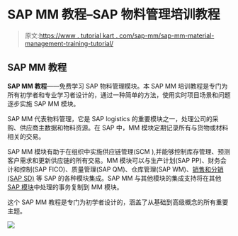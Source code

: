 # SAP MM 教程–SAP 物料管理培训教程

> 原文:[https://www . tutorial kart . com/sap-mm/sap-mm-material-management-training-tutorial/](https://www.tutorialkart.com/sap-mm/sap-mm-material-management-training-tutorial/)

## SAP MM 教程

**SAP MM 教程**——免费学习 SAP 物料管理模块。本 SAP MM 培训教程是专门为所有初学者和专业学习者设计的，通过一种简单的方法，使用实时项目场景和问题逐步实施 SAP MM 模块。

SAP MM 代表物料管理，它是 SAP logistics 的重要模块之一，处理公司的采购、供应商主数据和物料资源。在 SAP 中，MM 模块定期记录所有与货物或材料相关的交易。

SAP MM 模块有助于在组织中实施供应链管理(SCM ),并能够控制库存管理、预测客户需求和更新供应链的所有交易。MM 模块可以与生产计划(SAP PP)、财务会计和控制(SAP FICO)、质量管理(SAP QM)、仓库管理(SAP WM)、[销售和分销(SAP SD)](https://www.tutorialkart.com/sap-sd/sap-sd-training-tutorial/) 等 SAP 的各种模块集成。SAP MM 与其他模块的集成支持将在其他 [SAP 模块](https://www.tutorialkart.com/sap/sap-modules-list/)中处理的事务复制到 MM 模块。

这个 SAP MM 教程是专门为初学者设计的，涵盖了从基础到高级概念的所有重要主题。

[![](../Images/925da31b32d6bc3827932f6c8afb11bb.png)](https://www.tutorialkart.com/)